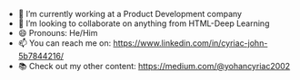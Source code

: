 - 🔭 I’m currently working at a Product Development company
- 👯 I’m looking to collaborate on anything from HTML-Deep Learning
- 😄 Pronouns: He/Him
- 📫 You can reach me on: https://www.linkedin.com/in/cyriac-john-5b7844216/
- 📚 Check out my other content: https://medium.com/@yohancyriac2002

